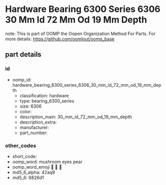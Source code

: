 # Hardware Bearing 6300 Series 6306 30 Mm Id 72 Mm Od 19 Mm Depth  

note: This is part of OOMP the Oopen Organization Method For Parts. For more details: https://github.com/oomlout/oomp_base

##  part details





### id
* oomp_id: hardware_bearing_6300_series_6306_30_mm_id_72_mm_od_19_mm_depth
  * classification: hardware
  * type: bearing_6300_series
  * size: 6306
  * color: 
  * description_main: 30_mm_id_72_mm_od_19_mm_depth
  * description_extra: 
  * manufacturer: 
  * part_number: 

### other_codes
* short_code: 
* oomp_word: mushroom eyes pear
* oomp_word_emoji :mushroom: :eyes: :pear:
* md5_6_alpha: 42aq9
* md5_6: 6826d1